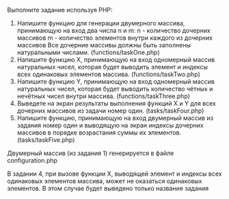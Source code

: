 Выполните задание используя PHP:

1. Напишите функцию для генерации двумерного массива, принимающую на вход два числа n и m: n - количество дочерних массивов m - количество элементов внутри каждого из дочерних массивов Все дочерние массивы должны быть заполнены натуральными числами. (functions/taskOne.php)
2. Напишите функцию X, принимающую на вход одномерный массив натуральных чисел, которая будет выводить элемент и индексы всех одинаковых элементов массива. (functions/taskTwo.php)
3. Напишите функцию Y, принимающую на вход одномерный массив натуральных чисел, которая будет выводить количество чётных и нечётных чисел внутри массива. (functions/taskThree.php)
4. Выведете на экран результаты выполнения функций X и Y для всех дочерних массивов из задачи номер один. (tasks/taskFour.php)
5. Напишите функцию, принимающую на вход двумерный массив из задания номер один и выводящую на экран индексы дочерних массивов в порядке возрастания суммы их элементов. (tasks/taskFive.php)

Двумерный массив (из задания 1) генерируется в файле configuration.php

В задании 4, при вызове функции Х, выводящей элемент и индексы всех одинаковых элементов массива, может не оказаться 
одинаковых элементов. В этом случае будет выведено только название задания